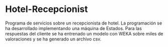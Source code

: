 # Hotel-Recepcionist
Programa de servicios sobre un recepcionista de hotel. La programación se ha desarrollado implementando una máquina de Estados. Para las respuestas del cliente se ha entrenado un modelo con WEKA sobre miles de valoraciones y se ha generado un archivo csv.

